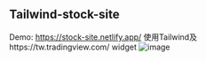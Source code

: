 ## Tailwind-stock-site
Demo: https://stock-site.netlify.app/
使用Tailwind及https://tw.tradingview.com/ widget
![image](https://user-images.githubusercontent.com/61617661/200584517-c115f398-dff6-47aa-8ca0-76bdd0eb2a15.png)
